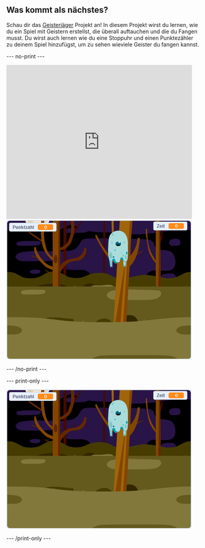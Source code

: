 ## Was kommt als nächstes?

Schau dir das [Geisterjäger](https://projects.raspberrypi.org/en/projects/ghostbusters?utm_source=pathway&utm_medium=whatnext&utm_campaign=projects) Projekt an! In diesem Projekt wirst du lernen, wie du ein Spiel mit Geistern erstellst, die überall auftauchen und die du Fangen musst. Du wirst auch lernen wie du eine Stoppuhr und einen Punktezähler zu deinem Spiel hinzufügst, um zu sehen wieviele Geister du fangen kannst.

\--- no-print \---

<div class="scratch-preview">
  <iframe allowtransparency="true" width="485" height="402" src="https://scratch.mit.edu/projects/embed/276874679/?autostart=false" frameborder="0" scrolling="no"></iframe>
  <img src="images/ghostbusters-static.png">
</div>

\--- /no-print \---

\--- print-only \---

![Vorschau](images/ghostbusters-static.png)

\--- /print-only \---